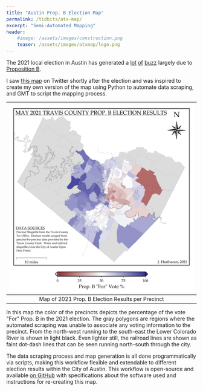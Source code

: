 ```yaml
---
title: "Austin Prop. B Election Map"
permalink: /tidbits/atx-map/
excerpt: "Semi-Automated Mapping"
header:
    #image: /assets/images/construction.png
    teaser: /assets/images/atxmap/logo.png
---
```


The 2021 local election in Austin has generated a [lot](https://www.usatoday.com/story/news/2021/05/17/austin-homeless-camping-ban-law-elite-funded-campaign-reinstate/5074550001/) [of](https://www.kxan.com/news/local/austin/prop-b-as-austin-heads-to-polls-may-1-polarizing-homeless-camping-ban-takes-center-stage/) [buzz](https://www.youtube.com/watch?v=5az_EKGYOeE) largely due to
[Proposition B](https://www.austintexas.gov/news/council-orders-elections-eight-propositions-may-1-2021).

I saw [this map](https://twitter.com/elium2/status/1388724608224923650?s=20)
on Twitter shortly after the election and was inspired to create my own
version of the map using Python to automate data scraping, and GMT to script
the mapping process.

| ![Final Map](/assets/images/atxmap/plot_shaded.png) |
|:--:|
| Map of 2021 Prop. B Election Results per Precinct |

In this map the color of the precincts depicts the percentage of the vote
"For" Prop. B in the 2021 election.
The gray polygons are regions where the automated scraping was unable to
associate any voting information to the precinct.
From the north-west running to the south-east the Lower Colorado River
is shown in light black.
Even lighter still, the railroad lines are shown as faint dot-dash lines
that can be seen running north-south through the city.

The data scraping process and map generation is all done programmatically via
scripts, making this workflow flexible and extendable to different election
results within the City of Austin.
This workflow is open-source and available
[on GitHub](https://github.com/elbeejay/ATX_PropB_Map) with specifications
about the software used and instructions for re-creating this map.
